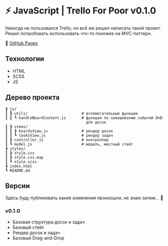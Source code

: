 # ⚡️ JavaScript | Trello For Poor v0.1.0

Никогда не пользовался Trello, но всё же решил написать такой проект.
Решил попробовать использовать что-то похожее на MVC-паттерн.

🔗 [GitHub Pages](https://devkirkir.github.io/JavaScript-Trello_for_poor/)

## Технологии

-   HTML
-   SCSS
-   JS

## Дерево проекта

    ┣ js/
    ┃ ┣ utils/                        # вспомогательные функции
    ┃ ┃ ┗ handleBoardContent.js       # функция по навешиванию событий DnD
                                        для досок
    ┃ ┣ views/
    ┃ ┃ ┣ boardsView.js               # рендер досок
    ┃ ┃ ┗ tasksView.js                # рендер задач
    ┃ ┣ controller.js                 # контроллер
    ┃ ┗ model.js                      # модель, местный стейт
    ┣ styles/
    ┃ ┣ style.css
    ┃ ┣ style.css.map
    ┃ ┗ style.scss
    ┣ index.html
    ┗ README.md

## Версии

Здесь буду публиковать какие изменения произошли, не знаю зачем... 🤔

### v0.1.0

-   Базовая структура досок и задач
-   Базовый стейт
-   Рендер досок и задач
-   Базовый Drag-and-Drop
